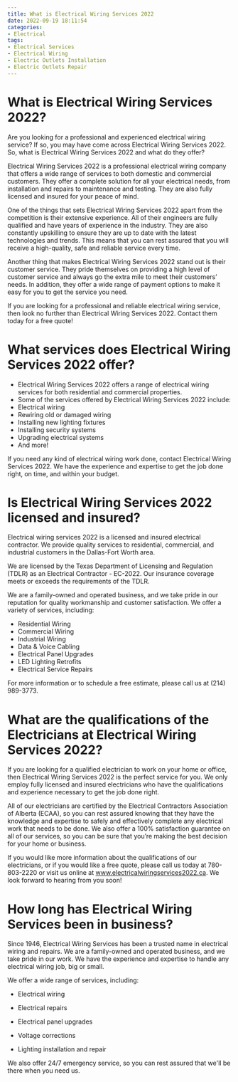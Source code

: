 ```yaml
---
title: What is Electrical Wiring Services 2022
date: 2022-09-19 18:11:54
categories:
- Electrical
tags:
- Electrical Services
- Electrical Wiring
- Electric Outlets Installation
- Electric Outlets Repair
---
```



#  What is Electrical Wiring Services 2022?

Are you looking for a professional and experienced electrical wiring service? If so, you may have come across Electrical Wiring Services 2022. So, what is Electrical Wiring Services 2022 and what do they offer?

Electrical Wiring Services 2022 is a professional electrical wiring company that offers a wide range of services to both domestic and commercial customers. They offer a complete solution for all your electrical needs, from installation and repairs to maintenance and testing. They are also fully licensed and insured for your peace of mind.

One of the things that sets Electrical Wiring Services 2022 apart from the competition is their extensive experience. All of their engineers are fully qualified and have years of experience in the industry. They are also constantly upskilling to ensure they are up to date with the latest technologies and trends. This means that you can rest assured that you will receive a high-quality, safe and reliable service every time.

Another thing that makes Electrical Wiring Services 2022 stand out is their customer service. They pride themselves on providing a high level of customer service and always go the extra mile to meet their customers’ needs. In addition, they offer a wide range of payment options to make it easy for you to get the service you need.

If you are looking for a professional and reliable electrical wiring service, then look no further than Electrical Wiring Services 2022. Contact them today for a free quote!

#  What services does Electrical Wiring Services 2022 offer?

- Electrical Wiring Services 2022 offers a range of electrical wiring services for both residential and commercial properties.
- Some of the services offered by Electrical Wiring Services 2022 include: 
- Electrical wiring 
- Rewiring old or damaged wiring 
- Installing new lighting fixtures 
- Installing security systems 
- Upgrading electrical systems 
- And more!

If you need any kind of electrical wiring work done, contact Electrical Wiring Services 2022. We have the experience and expertise to get the job done right, on time, and within your budget.

#  Is Electrical Wiring Services 2022 licensed and insured?

Electrical wiring services 2022 is a licensed and insured electrical contractor. We provide quality services to residential, commercial, and industrial customers in the Dallas-Fort Worth area.

We are licensed by the Texas Department of Licensing and Regulation (TDLR) as an Electrical Contractor - EC-2022. Our insurance coverage meets or exceeds the requirements of the TDLR.

We are a family-owned and operated business, and we take pride in our reputation for quality workmanship and customer satisfaction. We offer a variety of services, including:

* Residential Wiring
* Commercial Wiring
* Industrial Wiring
* Data & Voice Cabling
* Electrical Panel Upgrades
* LED Lighting Retrofits
* Electrical Service Repairs

For more information or to schedule a free estimate, please call us at (214) 989-3773.

#  What are the qualifications of the Electricians at Electrical Wiring Services 2022?

If you are looking for a qualified electrician to work on your home or office, then Electrical Wiring Services 2022 is the perfect service for you. We only employ fully licensed and insured electricians who have the qualifications and experience necessary to get the job done right.

All of our electricians are certified by the Electrical Contractors Association of Alberta (ECAA), so you can rest assured knowing that they have the knowledge and expertise to safely and effectively complete any electrical work that needs to be done. We also offer a 100% satisfaction guarantee on all of our services, so you can be sure that you’re making the best decision for your home or business.

If you would like more information about the qualifications of our electricians, or if you would like a free quote, please call us today at 780-803-2220 or visit us online at www.electricalwiringservices2022.ca. We look forward to hearing from you soon!

#  How long has Electrical Wiring Services been in business?

Since 1946, Electrical Wiring Services has been a trusted name in electrical wiring and repairs. We are a family-owned and operated business, and we take pride in our work. We have the experience and expertise to handle any electrical wiring job, big or small.

We offer a wide range of services, including:

- Electrical wiring

- Electrical repairs

- Electrical panel upgrades

- Voltage corrections

- Lighting installation and repair

We also offer 24/7 emergency service, so you can rest assured that we'll be there when you need us.
